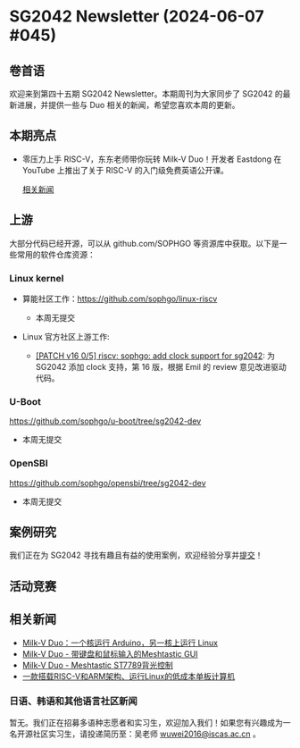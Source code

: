 # SG2042 Newsletter (2024-06-07 #045)

## 卷首语

欢迎来到第四十五期 SG2042 Newsletter。本期周刊为大家同步了 SG2042 的最新进展，并提供一些与 Duo 相关的新闻，希望您喜欢本周的更新。

## 本期亮点

+ 零压力上手 RISC-V，东东老师带你玩转 Milk-V Duo！开发者 Eastdong 在 YouTube 上推出了关于 RISC-V 的入门级免费英语公开课。

  [相关新闻](https://x.com/MilkV_Official/status/1796485358261268671)

## 上游

大部分代码已经开源，可以从 github.com/SOPHGO 等资源库中获取。以下是一些常用的软件仓库资源：

### Linux kernel

+ 算能社区工作：https://github.com/sophgo/linux-riscv

  +  本周无提交

+ Linux 官方社区上游工作:

  + [[PATCH v16 0/5] riscv: sophgo: add clock support for sg2042][lk-1]: 为 SG2042 添加 clock 支持，第 16 版，根据 Emil 的 review 意见改进驱动代码。

[lk-1]: https://lore.kernel.org/linux-riscv/cover.1717661798.git.unicorn_wang@outlook.com/

### U-Boot

https://github.com/sophgo/u-boot/tree/sg2042-dev

+ 本周无提交

### OpenSBI

https://github.com/sophgo/opensbi/tree/sg2042-dev 

+ 本周无提交

## 案例研究

我们正在为 SG2042 寻找有趣且有益的使用案例，欢迎经验分享并[提交](https://github.com/sophgocommunity/SG2042-Newsletter/pulls)！

## 活动竞赛

## 相关新闻

+ [Milk-V Duo：一个核运行 Arduino，另一核上运行 Linux][news-1]
+ [Milk-V Duo - 带键盘和鼠标输入的Meshtastic GUI][news-2]
+ [Milk-V Duo - Meshtastic ST7789背光控制][news-3]
+ [一款搭载RISC-V和ARM架构、运行Linux的低成本单板计算机][news-4]

[news-1]:https://www.youtube.com/watch?v=SeExddxWdNs
[news-2]:https://www.youtube.com/watch?v=V2hTLabfsEM
[news-3]:https://www.youtube.com/watch?v=bnQ9CT6aZe4
[news-4]:https://x.com/MakeMagazinDE/status/1797924504657609134

### 日语、韩语和其他语言社区新闻

暂无。我们正在招募多语种志愿者和实习生，欢迎加入我们！如果您有兴趣成为一名开源社区实习生，请投递简历至：吴老师 [wuwei2016@iscas.ac.cn](mailto:wuwei2016@iscas.ac.cn) 。

